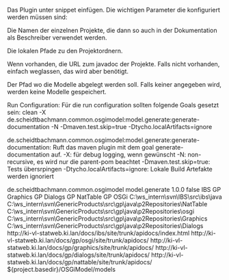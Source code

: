 Das Plugin unter <build><plugins>snippet</plugins><build> einfügen. Die wichtigen Parameter die konfiguriert werden müssen sind:

<projectNames>

Die Namen der einzelnen Projekte, die dann so auch in der Dokumentation als Beschreiber verwendet werden.

<projectPaths>

Die lokalen Pfade zu den Projektordnern.

<projectJavadocUrls>

Wenn vorhanden, die URL zum javadoc der Projekte. Falls nicht vorhanden, einfach weglassen, das <projectJavadocUrls> wird aber benötigt.

<modelSaveFilePath>

Der Pfad wo die Modelle abgelegt werden soll. Falls keiner angegeben wird, werden keine Modelle gespeichert.

Run Configuration:
Für die run configuration sollten folgende Goals gesetzt sein: clean -X de.scheidtbachmann.common.osgimodel:model.generate:generate-documentation -N -Dmaven.test.skip=true -Dtycho.localArtifacts=ignore

de.scheidtbachmann.common.osgimodel:model.generate:generate-documentation: Ruft das maven plugin mit dem goal generate-documentation auf.
-X: für debug logging, wenn gewünscht
-N: non-recursive, es wird nur die parent-pom beachtet
-Dmaven.test.skip=true: Tests übersrpingen
-Dtycho.localArtifacts=ignore: Lokale Build Artefakte werden ignoriert



<plugin>
	<groupId>de.scheidtbachmann.common.osgimodel</groupId>
    <artifactId>model.generate</artifactId>
	<version>1.0.0</version>
	<inherited>false</inherited>
	<configuration>
		<projectNames>
			<ibs>IBS</ibs>
			<gpGraphics>GP Graphics</gpGraphics>
			<gpDialogs>GP Dialogs</gpDialogs>
			<gpNatTable>GP NatTable</gpNatTable>
			<gpOsgi>GP OSGi</gpOsgi>
		</projectNames>
		<projectPaths>			
			<ibs>C:\ws_intern\svn\IBS\src\ibs\java</ibs>
			<gpNatTable>C:\ws_intern\svn\GenericProducts\src\gp\java\p2Repositories\NatTable</gpNatTable>
			<gpOsgi>C:\ws_intern\svn\GenericProducts\src\gp\java\p2Repositories\osgi</gpOsgi>
			<gpGraphics>C:\ws_intern\svn\GenericProducts\src\gp\java\p2Repositories\Graphics</gpGraphics>
			<gpDialogs>C:\ws_intern\svn\GenericProducts\src\gp\java\p2Repositories\Dialogs</gpDialogs>
		</projectPaths>
		<projectJavadocUrls>
			<ibs>http://ki-vl-statweb.ki.lan/docs/ibs/site/trunk/apidocs/index.html</ibs>
			<gpOsgi>http://ki-vl-statweb.ki.lan/docs/gp/osgi/site/trunk/apidocs/</gpOsgi>
			<gpGraphics>http://ki-vl-statweb.ki.lan/docs/gp/graphics/site/trunk/apidocs/</gpGraphics>
			<gpDialogs>http://ki-vl-statweb.ki.lan/docs/gp/dialogs/site/trunk/apidocs/</gpDialogs>
			<gpNatTable>http://ki-vl-statweb.ki.lan/docs/gp/nattable/site/trunk/apidocs/</gpNatTable>
		</projectJavadocUrls>
        <modelSaveFilePath>
   			${project.basedir}/OSGiModel/models
		</modelSaveFilePath>
	</configuration>
</plugin>
